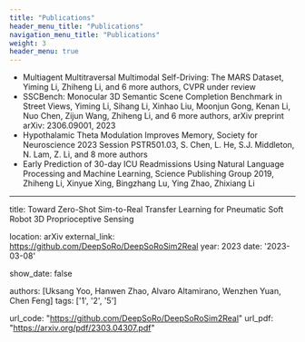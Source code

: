 ```yaml
---
title: "Publications"
header_menu_title: "Publications"
navigation_menu_title: "Publications"
weight: 3
header_menu: true
---
```


- Multiagent Multitraversal Multimodal Self-Driving: The MARS Dataset, Yiming Li, Zhiheng Li, and 6 more authors, CVPR under 
review
- SSCBench: Monocular 3D Semantic Scene Completion Benchmark in Street Views, Yiming Li, Sihang Li, Xinhao Liu, Moonjun Gong, 
Kenan Li, Nuo Chen, Zijun Wang, Zhiheng Li, and 6 more authors, arXiv preprint arXiv: 2306.09001, 2023
- Hypothalamic Theta Modulation Improves Memory, Society for Neuroscience 2023 Session PSTR501.03, S. Chen, L. He, S.J. Middleton, 
N. Lam, Z. Li, and 8 more authors
- Early Prediction of 30-day ICU Readmissions Using Natural Language Processing and Machine Learning, Science Publishing Group 
2019, Zhiheng Li, Xinyue Xing, Bingzhang Lu, Ying Zhao, Zhixiang Li

---
title: Toward Zero-Shot Sim-to-Real Transfer Learning for Pneumatic Soft Robot 3D Proprioceptive Sensing


location: arXiv
external_link: https://github.com/DeepSoRo/DeepSoRoSim2Real
year: 2023
date: '2023-03-08'

show_date: false

authors: [Uksang Yoo, Hanwen Zhao, Alvaro Altamirano, Wenzhen Yuan, Chen Feng]
tags: ['1', '2', '5']

url_code: "https://github.com/DeepSoRo/DeepSoRoSim2Real"
url_pdf: "https://arxiv.org/pdf/2303.04307.pdf"
